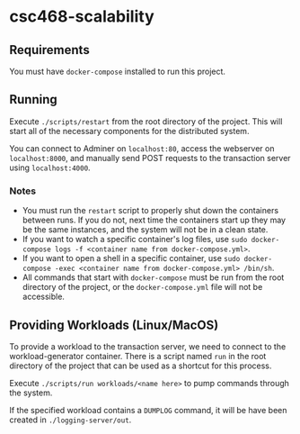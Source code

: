 # csc468-scalability

## Requirements

You must have `docker-compose` installed to run this project.

## Running

Execute `./scripts/restart` from the root directory of the project. This will start all of the necessary components for the distributed system.

You can connect to Adminer on `localhost:80`, access the webserver on `localhost:8000`, and manually send POST requests to the transaction server using `localhost:4000`.

### Notes

- You must run the `restart` script to properly shut down the containers between runs. If you do not, next time the containers start up they may be the same instances, and the system will not be in a clean state.
- If you want to watch a specific container's log files, use `sudo docker-compose logs -f <container name from docker-compose.yml>`.
- If you want to open a shell in a specific container, use `sudo docker-compose -exec <container name from docker-compose.yml> /bin/sh`.
- All commands that start with `docker-compose` must be run from the root directory of the project, or the `docker-compose.yml` file will not be accessible.

## Providing Workloads (Linux/MacOS)

To provide a workload to the transaction server, we need to connect to the workload-generator container. There is a script named `run` in the root directory of the project that can be used as a shortcut for this process.

Execute `./scripts/run workloads/<name here>` to pump commands through the system.

If the specified workload contains a `DUMPLOG` command, it will be have been created in `./logging-server/out`. 
